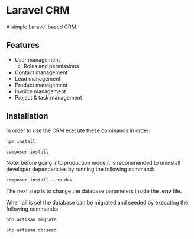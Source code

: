 # Laravel CRM
A simple Laravel based CRM.

## Features
- User management
  - Roles and permissions
- Contact management
- Lead management
- Product management
- Invoice management
- Project & task management

## Installation
In order to use the CRM execute these commands in order:

````
npm install
````

````
composer install
````

Note: before going into production mode it is recommended to uninstall developer dependencies by running the following command:

````
composer install --no-dev
````

The next step is to change the database parameters inside the **.env** file.

When all is set the database can be migrated and seeded by executing the following commands:
````
php artisan migrate
````

````
php artisan db:seed
````